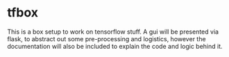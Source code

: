 # tfbox
This is a box setup to work on tensorflow stuff. A gui will be presented via flask, to abstract out some pre-processing and logistics, however the documentation will also be included to explain the code and logic behind it.
